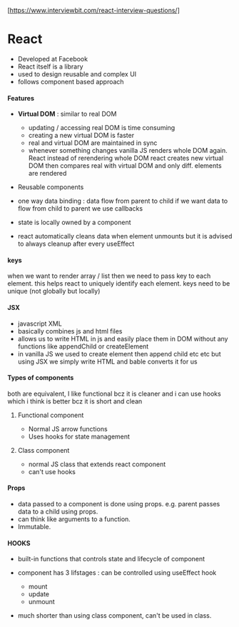 [https://www.interviewbit.com/react-interview-questions/]

# React

-   Developed at Facebook
-   React itself is a library
-   used to design reusable and complex UI
-   follows component based approach


#### Features
-   **Virtual DOM** : similar to real DOM 
    -   updating / accessing real DOM is time consuming
    -   creating a new virtual DOM is faster
    -   real and virtual DOM are maintained in sync
    -   whenever something changes vanilla JS renders whole DOM again.
        React instead of rerendering whole DOM react creates new virtual DOM then compares real with virtual DOM and only diff. elements are rendered

-   Reusable components
-   one way data binding : 
        data flow from parent to child
        if we want data to flow from child to parent we use callbacks

-   state is locally owned by a component
-   react automatically cleans data when element unmounts
    but it is advised to always cleanup after every useEffect


#### keys
when we want to render array / list then we need to pass key to each element.
this helps react to uniquely identify each element.
keys need to be unique (not globally but locally)


#### JSX
-   javascript XML
-   basically combines js and html files
-   allows us to write HTML in js and easily place them in DOM without any functions like appendChild or createElement
-   in vanilla JS we used to create element then append child etc etc
    but using JSX we simply write HTML and bable converts it for us


#### Types of components
both are equivalent, I like functional bcz it is cleaner and i can use hooks which i think is better bcz it is short and clean

1.  Functional component
    -   Normal JS arrow functions
    -   Uses hooks for state management

2.  Class component 
    -   normal JS class that extends react component
    -   can't use hooks


#### Props
- data passed to a component is done using props. e.g. parent passes data to a child using props.
- can think like arguments to a function.
- Immutable.


#### HOOKS
-   built-in functions that controls state and lifecycle of component
-   component has 3 lifstages : can be controlled using useEffect hook
    -   mount
    -   update
    -   unmount

-   much shorter than using class component, can't be used in class.



